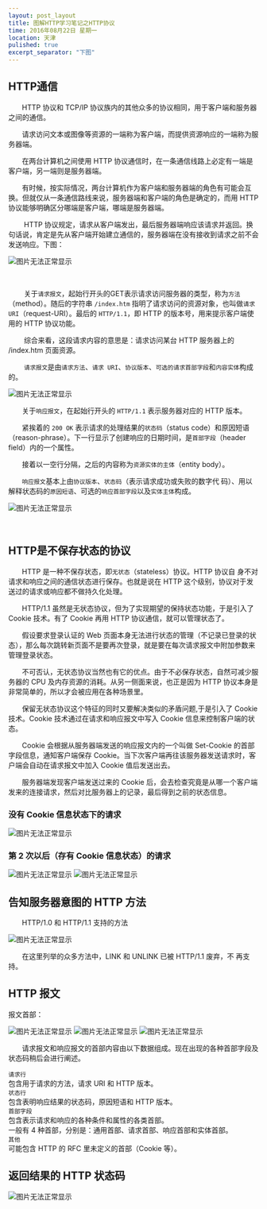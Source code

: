 ```yaml
---
layout: post_layout
title: 图解HTTP学习笔记之HTTP协议
time: 2016年08月22日 星期一
location: 天津
pulished: true
excerpt_separator: "下图"
---
```


## HTTP通信
&#160; &#160; &#160; &#160;HTTP 协议和 TCP/IP 协议族内的其他众多的协议相同，用于客户端和服务器之间的通信。


&#160; &#160; &#160; &#160;请求访问文本或图像等资源的一端称为客户端，而提供资源响应的一端称为服务器端。

&#160; &#160; &#160; &#160;在两台计算机之间使用 HTTP 协议通信时，在一条通信线路上必定有一端是客户端，另一端则是服务器端。


&#160; &#160; &#160; &#160;有时候，按实际情况，两台计算机作为客户端和服务器端的角色有可能会互换。但就仅从一条通信路线来说，服务器端和客户端的角色是确定的，而用 HTTP 协议能够明确区分哪端是客户端，哪端是服务器端。

&#160; &#160; &#160; &#160; HTTP 协议规定，请求从客户端发出，最后服务器端响应该请求并返回。换句话说，肯定是先从客户端开始建立通信的，服务器端在没有接收到请求之前不会发送响应。下图：


<img src="/assets/img/HTTP_Learning/http01.png" alt="图片无法正常显示">

&#160;

&#160; &#160; &#160; &#160; 关于`请求报文`，起始行开头的GET表示请求访问服务器的类型，称为`方法`（method）。随后的字符串 `/index.htm` 指明了请求访问的资源对象，也叫做`请求 URI`（request-URI）。最后的 `HTTP/1.1`，即 HTTP 的版本号，用来提示客户端使用的 HTTP 协议功能。


&#160; &#160; &#160; &#160; 综合来看，这段请求内容的意思是：请求访问某台 HTTP 服务器上的
/index.htm 页面资源。


&#160; &#160; &#160; &#160; `请求报文`是由`请求方法`、`请求 URI`、`协议版本`、`可选的请求首部字段`和`内容实体`构成的。

<img src="/assets/img/HTTP_Learning/http02.png" alt="图片无法正常显示">

&#160; &#160; &#160; &#160;关于`响应报文`，在起始行开头的 `HTTP/1.1` 表示服务器对应的 HTTP 版本。

&#160; &#160; &#160; &#160;紧挨着的 `200 OK` 表示请求的处理结果的`状态码`（status code）和原因短语（reason-phrase）。下一行显示了创建响应的日期时间，是`首部字段`（header field）内的一个属性。

&#160; &#160; &#160; &#160;接着以一空行分隔，之后的内容称为`资源实体的主体`（entity
body）。

&#160; &#160; &#160; &#160;`响应报文`基本上由`协议版本`、`状态码`（表示请求成功或失败的数字代
码）、用以解释状态码的`原因短语`、可选的`响应首部字段`以及`实体主体`构成。

<img src="/assets/img/HTTP_Learning/http03.png" alt="图片无法正常显示">

&#160; 

## HTTP是不保存状态的协议

&#160; &#160; &#160; &#160;HTTP 是一种不保存状态，即`无状态`（stateless）协议。HTTP 协议自
身不对请求和响应之间的通信状态进行保存。也就是说在 HTTP 这个级别，协议对于发送过的请求或响应都不做持久化处理。

&#160; &#160; &#160; &#160;HTTP/1.1 虽然是无状态协议，但为了实现期望的保持状态功能，于是引入了 Cookie 技术。有了 Cookie 再用 HTTP 协议通信，就可以管理状态了。

&#160; &#160; &#160; &#160;假设要求登录认证的 Web 页面本身无法进行状态的管理（不记录已登录的状态），那么每次跳转新页面不是要再次登录，就是要在每次请求报文中附加参数来管理登录状态。

&#160; &#160; &#160; &#160;不可否认，无状态协议当然也有它的优点。由于不必保存状态，自然可减少服务器的 CPU 及内存资源的消耗。从另一侧面来说，也正是因为 HTTP 协议本身是非常简单的，所以才会被应用在各种场景里。

&#160; &#160; &#160; &#160;保留无状态协议这个特征的同时又要解决类似的矛盾问题,于是引入了 Cookie 技术。Cookie 技术通过在请求和响应报文中写入 Cookie 信息来控制客户端的状态。

&#160; &#160; &#160; &#160;Cookie 会根据从服务器端发送的响应报文内的一个叫做 Set-Cookie 的首部字段信息，通知客户端保存 Cookie。当下次客户端再往该服务器发送请求时，客户端会自动在请求报文中加入 Cookie 值后发送出去。

&#160; &#160; &#160; &#160;服务器端发现客户端发送过来的 Cookie 后，会去检查究竟是从哪一个客户端发来的连接请求，然后对比服务器上的记录，最后得到之前的状态信息。

### 没有 Cookie 信息状态下的请求

<img src="/assets/img/HTTP_Learning/http04.png" alt="图片无法正常显示">

### 第 2 次以后（存有 Cookie 信息状态）的请求

<img src="/assets/img/HTTP_Learning/http05.png" alt="图片无法正常显示">

<img src="/assets/img/HTTP_Learning/http06.png" alt="图片无法正常显示">


## 告知服务器意图的 HTTP 方法

&#160; &#160; &#160; &#160;HTTP/1.0 和 HTTP/1.1 支持的方法

<img src="/assets/img/HTTP_Learning/http07.png" alt="图片无法正常显示">

&#160; &#160; &#160; &#160;在这里列举的众多方法中，LINK 和 UNLINK 已被 HTTP/1.1 废弃，不
再支持。

## HTTP 报文

报文首部：

<img src="/assets/img/HTTP_Learning/http08.png" alt="图片无法正常显示">

<img src="/assets/img/HTTP_Learning/http09.png" alt="图片无法正常显示">

<img src="/assets/img/HTTP_Learning/http10.png" alt="图片无法正常显示">

&#160; &#160; &#160; &#160;请求报文和响应报文的首部内容由以下数据组成。现在出现的各种首部字段及状态码稍后会进行阐述。


`请求行`    
包含用于请求的方法，请求 URI 和 HTTP 版本。  
`状态行`  
包含表明响应结果的状态码，原因短语和 HTTP 版本。   
`首部字段`  
包含表示请求和响应的各种条件和属性的各类首部。   
一般有 4 种首部，分别是：通用首部、请求首部、响应首部和实体首部。    
`其他`   
可能包含 HTTP 的 RFC 里未定义的首部（Cookie 等）。    


## 返回结果的 HTTP 状态码

<img src="/assets/img/HTTP_Learning/http11.png" alt="图片无法正常显示">


